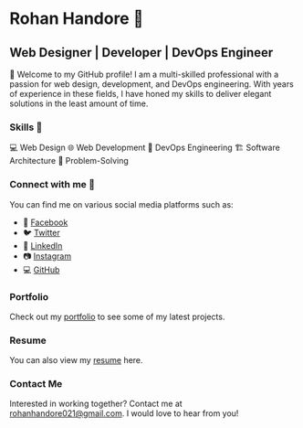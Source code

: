 # Rohan Handore 👋 

## Web Designer | Developer | DevOps Engineer 

🌟 Welcome to my GitHub profile! I am a multi-skilled professional with a passion for web design, development, and DevOps engineering. With years of experience in these fields, I have honed my skills to deliver elegant solutions in the least amount of time.

### Skills 🚀
💻 Web Design
🌐 Web Development
🤖 DevOps Engineering
🏗️ Software Architecture
🧠 Problem-Solving

### Connect with me 🤝
You can find me on various social media platforms such as:
- 📘 [Facebook](https://www.facebook.com/rohan.handore.9)
- 🐦 [Twitter](https://twitter.com/Rohan_Handore_)
- 💼 [LinkedIn](https://www.linkedin.com/in/rohan-handore-4786b3233/)
- 📷 [Instagram](https://www.instagram.com/rohnn_1/)
- 💻 [GitHub](https://github.com/RohanHandore)

### Portfolio
Check out my [portfolio](https://rohanhandore.github.io/portfolio) to see some of my latest projects.

### Resume
You can also view my [resume](https://rohanhandore.github.io/portfolio/assets/cv/Rohan-Handore-cv_2.pdf) here.

### Contact Me
Interested in working together? Contact me at rohanhandore021@gmail.com. I would love to hear from you!
